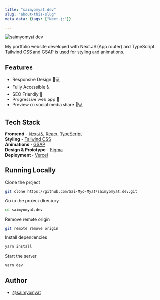 ```yaml
---
title: "saimyomyat.dev"
slug: "about-this-slug"
meta_data: {tags: ["Next.js"]}

---
```


![saimyomyat dev](http://localhost:1337/uploads/portfolio_og_img_078a680d6d.jpg)


My portfolio website developed with Next.JS (App router) and TypeScript. Tailwind CSS and GSAP is used for styling and animations.

## Features

- Responsive Design 📱💻
- Fully Accessible ♿️
- SEO Friendly 🔎
- Progressive web app 📱
- Preview on social media share 📱💻

## Tech Stack

**Frontend** - [NextJS](https://nextjs.org/), [React](https://reactjs.org/), [TypeScript](https://www.typescriptlang.org/)  
**Styling** - [Tailwind CSS](https://tailwindcss.com/)  
**Animations** - [GSAP](https://greensock.com/)  
**Design & Prototype** - [Figma](https://figma.com/)  
**Deployment** - [Vercel](https://vercel.com/)

## Running Locally

Clone the project

```bash
git clone https://github.com/Sai-Myo-Myat/saimyomyat.dev.git
```

Go to the project directory

```bash
cd saimyomyat.dev
```

Remove remote origin

```bash
git remote remove origin
```

Install dependencies

```bash
yarn install
```

Start the server

```bash
yarn dev
```

## Author

- [@saimyomyat](https://saimyomyat.dev)

